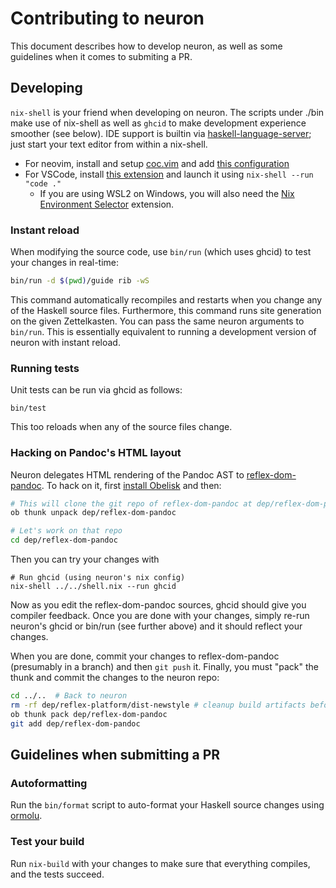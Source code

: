 # Contributing to neuron

This document describes how to develop neuron, as well as some guidelines when it comes to submiting a PR.

## Developing

`nix-shell` is your friend when developing on neuron. The scripts under ./bin make use of nix-shell as well as `ghcid` to make development experience smoother (see below). IDE support is builtin via [haskell-language-server](https://github.com/haskell/haskell-language-server); just start your text editor from within a nix-shell.

- For neovim, install and setup [coc.vim](https://github.com/neoclide/coc.nvim) and add [this configuration](https://github.com/haskell/haskell-language-server#coc)
- For VSCode, install [this extension](https://marketplace.visualstudio.com/items?itemName=haskell.haskell) and launch it using `nix-shell --run "code ."`
  - If you are using WSL2 on Windows, you will also need the [Nix Environment Selector](https://marketplace.visualstudio.com/items?itemName=arrterian.nix-env-selector) extension.

### Instant reload

When modifying the source code, use `bin/run` (which uses ghcid) to test your changes in real-time:

```bash
bin/run -d $(pwd)/guide rib -wS
```

This command automatically recompiles and restarts when you change any of the Haskell source files. Furthermore, this command runs site generation on the given Zettelkasten. You can pass the same neuron arguments to `bin/run`. This is essentially equivalent to running a development version of neuron with instant reload.

### Running tests

Unit tests can be run via ghcid as follows:

```
bin/test
```

This too reloads when any of the source files change.

### Hacking on Pandoc's HTML layout

Neuron delegates HTML rendering of the Pandoc AST to [reflex-dom-pandoc](https://github.com/srid/reflex-dom-pandoc). To hack on it, first [install Obelisk](https://github.com/obsidiansystems/obelisk#installing-obelisk) and then:

```sh
# This will clone the git repo of reflex-dom-pandoc at dep/reflex-dom-pandoc
ob thunk unpack dep/reflex-dom-pandoc

# Let's work on that repo
cd dep/reflex-dom-pandoc
```

Then you can try your changes with
```
# Run ghcid (using neuron's nix config)
nix-shell ../../shell.nix --run ghcid
```

Now as you edit the reflex-dom-pandoc sources, ghcid should give you compiler feedback. Once you are done with your changes, simply re-run neuron's ghcid or bin/run (see further above) and it should reflect your changes.

When you are done, commit your changes to reflex-dom-pandoc (presumably in a branch) and then `git push` it. Finally, you must "pack" the thunk and commit the changes to the neuron repo:

```sh
cd ../..  # Back to neuron
rm -rf dep/reflex-platform/dist-newstyle # cleanup build artifacts before packing
ob thunk pack dep/reflex-dom-pandoc
git add dep/reflex-dom-pandoc
```

## Guidelines when submitting a PR

### Autoformatting

Run the `bin/format` script to auto-format your Haskell source changes using [ormolu](https://github.com/tweag/ormolu).

### Test your build

Run `nix-build` with your changes to make sure that everything compiles, and the tests succeed.
